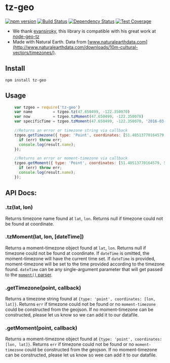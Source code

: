 # tz-geo

[![npm version](https://badge.fury.io/js/tz-geo.svg)](http://badge.fury.io/js/tz-geo) [![Build Status](https://travis-ci.org/codeforeurope/tz-geo.svg?branch=master)](https://travis-ci.org/codeforeurope/tz-geo) [![Dependency Status](https://david-dm.org/codeforeurope/tz-geo.svg)](https://david-dm.org/codeforeurope/tz-geo) [![Test Coverage](https://codeclimate.com/github/codeforeurope/tz-geo/badges/coverage.svg)](https://codeclimate.com/github/codeforeurope/tz-geo/coverage)

* We thank [evansiroky](https://github.com/evansiroky), this library is compatible with his great work at [node-geo-tz](https://github.com/evansiroky/node-geo-tz)
* Made with Natural Earth. Data from [www.naturalearthdata.com](http://www.naturalearthdata.com/downloads/10m-cultural-vectors/timezones/).

## Install

`npm install tz-geo`

## Usage

```javascript
    var tzgeo = require('tz-geo')
    var name         = tzgeo.tz(47.650499, -122.350070)                                // 'America/Los_Angeles'
    var now          = tzgeo.tzMoment(47.650499, -122.350070)                          // moment-timezone obj
    var specificTime = tzgeo.tzMoment(47.650499, -122.350070, '2016-03-30T01:23:45Z')  // moment-timezone obj

    //Returns an error or timezone string via callback
    tzgeo.getTimezone({ type: 'Point', coordinates: [51.48513770164579, 5.232168700000033 ] }, function(err, result){
      if (err) throw err;
      console.log(result.name);
    });

    //Returns an error or moment-timezone via callback
    tzgeo.getMoment({ type: 'Point', coordinates: [51.48513770164579, 5.232168700000033 ] }, function(err, result){
      if (err) throw err;
      console.log(result.name);
    });
```

## API Docs:

### .tz(lat, lon)

Returns timezone name found at `lat`, `lon`.  Returns null if timezone could not be found at coordinate.

### .tzMoment(lat, lon, [dateTime])

Returns a moment-timezone object found at `lat`, `lon`.  Returns null if timezone could not be found at coordinate.  If `dateTime` is omitted, the moment-timezone will have the current time set.  If `dateTime` is provided, moment-timezone will be set to the time provided according to the timezone found.  `dateTime` can be any single-argument parameter that will get passed to the [`moment()` parser](http://momentjs.com/docs/#/parsing/).

### .getTimezone(point, callback)

Returns a timezone string found at `{type: 'point', coordinates: [lon, lat]}`.  Returns `err` if timezone could not be found or no `moment-timezone` could be constructed from the geojson. If no moment-timezone can be constructed, please let us know so we can add it to our datafile.

### .getMoment(point, callback)

Returns a moment-timezone object found at `{type: 'point', coordinates: [lon, lat]}`.  Returns `err` if timezone could not be found or no `moment-timezone` could be constructed from the geojson. If no moment-timezone can be constructed, please let us know so wee can add it to our datafile.